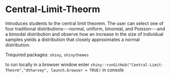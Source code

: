 # Central-Limit-Theorm

Introduces students to the central limit theorem. The user can select one of four traditional distributions---normal, uniform, binomial, and Poisson---and a bimodal distribution and observe how an increase in the size of individual samples yields a distribution that closely approximates a normal distribution.  

Trequired packages: `shiny`, `shinythemes`

to run locally in a browser window enter `shiny::runGitHub("Central-Limit-Theorm","dtharvey", launch.browser = TRUE)` in console
